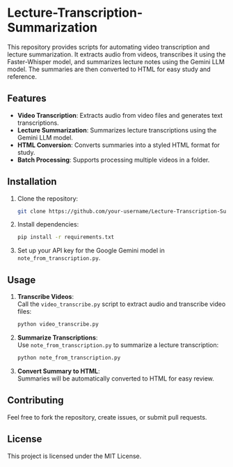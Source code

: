 # Lecture-Transcription-Summarization

This repository provides scripts for automating video transcription and lecture summarization. It extracts audio from videos, transcribes it using the Faster-Whisper model, and summarizes lecture notes using the Gemini LLM model. The summaries are then converted to HTML for easy study and reference.

## Features

- **Video Transcription**: Extracts audio from video files and generates text transcriptions.
- **Lecture Summarization**: Summarizes lecture transcriptions using the Gemini LLM model.
- **HTML Conversion**: Converts summaries into a styled HTML format for study.
- **Batch Processing**: Supports processing multiple videos in a folder.

## Installation

1. Clone the repository:
   ```bash
   git clone https://github.com/your-username/Lecture-Transcription-Summarization.git
   ```

2. Install dependencies:
   ```bash
   pip install -r requirements.txt
   ```

3. Set up your API key for the Google Gemini model in `note_from_transcription.py`.

## Usage

1. **Transcribe Videos**:  
   Call the `video_transcribe.py` script to extract audio and transcribe video files:
   ```python
   python video_transcribe.py
   ```

2. **Summarize Transcriptions**:  
   Use `note_from_transcription.py` to summarize a lecture transcription:
   ```python
   python note_from_transcription.py
   ```

3. **Convert Summary to HTML**:  
   Summaries will be automatically converted to HTML for easy review.

## Contributing

Feel free to fork the repository, create issues, or submit pull requests.

## License

This project is licensed under the MIT License.